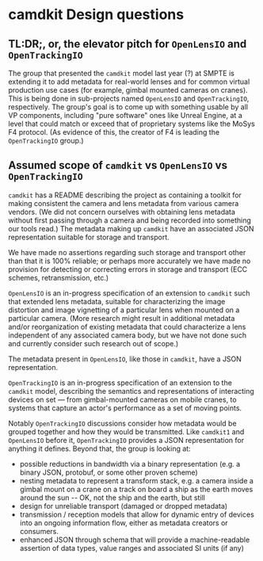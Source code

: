 


# camdkit Design questions

## TL:DR;, or, the elevator pitch for `OpenLensIO` and `OpenTrackingIO`

The group that presented the `camdkit` model last year (?) at SMPTE is
extending it to add metadata for real-world lenses and for common virtual
production use cases (for example, gimbal mounted cameras on cranes).
This is being done in sub-projects named `OpenLensIO` and `OpenTrackingIO`,
respectively. The group's goal is to come up with something usable by
all VP components, including "pure software" ones like Unreal Engine, at
a level that could match or exceed that of proprietary systems like the
MoSys F4 protocol. (As evidence of this, the creator of F4 is leading the
`OpenTrackingIO` group.)

## Assumed scope of `camdkit` vs `OpenLensIO` vs `OpenTrackingIO`

`camdkit` has a README describing the project as containing a toolkit for 
making consistent the camera and lens metadata from various camera vendors.
(We did not concern ourselves with obtaining lens metadata without first
passing through a camera and being recorded into something our tools read.)
The metadata making up `camdkit` have an associated JSON representation
suitable for storage and transport.

We have made no assertions regarding
such storage and transport other than that it is 100% reliable; or perhaps
more accurately we have made no provision for detecting or correcting 
errors in storage and transport (ECC schemes, retransmission, etc.)

`OpenLensIO` is an in-progress specification of an extension to `camdkit`
such that extended lens metadata, suitable for characterizing the image 
distortion and image vignetting of a particular lens when mounted on a
particular camera. (More research might result in additional metadata and/or
reorganization of existing metadata that could characterize a lens 
independent of any associated camera body, but we have not done such and
currently consider such research out of scope.)

The metadata present in `OpenLensIO`, like those in `camdkit`, have a JSON
representation.

`OpenTrackingIO` is an in-progress specification of an extension to the
`camdkit` model, describing the semantics and representations of interacting
devices on set — from gimbal-mounted cameras on mobile cranes, to systems
that capture an actor's performance as a set of moving points.

Notably `OpenTrackingIO` discussions consider how metadata would be grouped
together and how they would be transmitted. Like `camdkit1` and `OpenLensIO`
before it, `OpenTrackingIO` provides a JSON representation for anything it
defines. Beyond that, the group is looking at:
- possible reductions in bandwidth via a binary representation (e.g.
  a binary JSON, protobuf, or some other proven scheme)
- nesting metadata to represent a transform stack, e.g. a camera inside
  a gimbal mount on a crane on a track on board a ship as the earth moves
  around the sun -- OK, not the ship and the earth, but still
- design for unreliable transport (damaged or dropped metadata)
- transmission / reception models that allow for dynamic entry of devices
  into an ongoing information flow, either as metadata creators or 
  consumers.
- enhanced JSON through schema that will provide a machine-readable
  assertion of data types, value ranges and associated SI units (if any)

